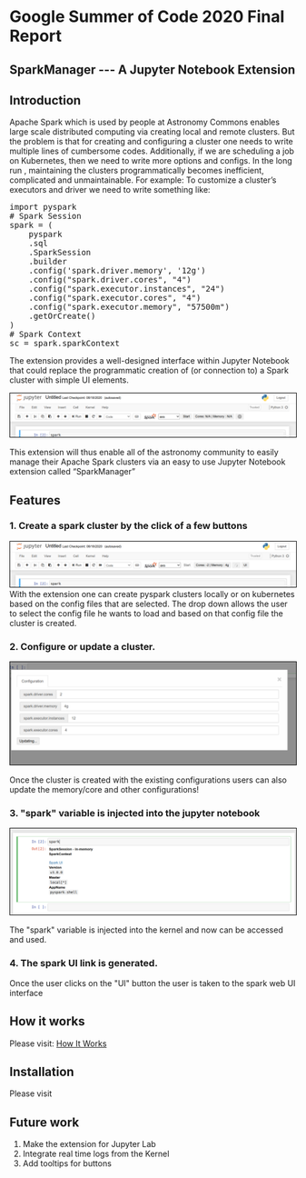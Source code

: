 # Google Summer of Code 2020 Final Report
## SparkManager --- A Jupyter Notebook Extension

## Introduction 


Apache Spark which is used by people at Astronomy Commons enables large scale distributed computing via creating local and remote clusters. 
But the problem is that for creating and configuring a cluster one needs to write multiple lines of cumbersome codes. Additionally, if we are scheduling a job on Kubernetes, then we need to write more options and configs.  In the long run , maintaining the clusters programmatically becomes inefficient, complicated  and unmaintainable. 
For example: To customize a cluster’s executors and driver we need to write something like:

<pre>
import pyspark
# Spark Session
spark = (
    pyspark
    .sql
    .SparkSession
    .builder
    .config('spark.driver.memory', '12g')
    .config("spark.driver.cores", "4")
    .config("spark.executor.instances", "24")
    .config("spark.executor.cores", "4")
    .config("spark.executor.memory", "57500m")
    .getOrCreate()
)
# Spark Context
sc = spark.sparkContext
</pre>

The extension provides a well-designed interface within Jupyter Notebook that could replace the programmatic creation of (or connection to) a Spark cluster with simple UI elements. 


<kbd>
<img src="https://github.com/astronomy-commons/sparkmanager/blob/master/docs/images/initial_state.png" style="border: 1px solid black"/>
</kbd>
<br/>

This extension will thus enable all of the astronomy community to easily manage their Apache Spark clusters via an easy to use Jupyter Notebook extension called “SparkManager”


## Features 

### 1. Create a spark cluster by the click of a few buttons


<kbd>
<img src="https://github.com/astronomy-commons/sparkmanager/blob/master/docs/images/creating_state.png" style="border: 1px solid black"/>
</kbd>
<br/>
With the extension one can create pyspark clusters locally or on kubernetes based on the config files that are selected. 
The drop down allows the user to select the config file he wants to load and based on that config file the cluster is created. 

### 2. Configure or update a cluster. 

<kbd>
<img src="https://github.com/astronomy-commons/sparkmanager/blob/master/docs/images/config_editing.png" style="border: 1px solid black"/>
</kbd>
<br/>

Once the cluster is created with the existing configurations users can also update the memory/core and other configurations! 

### 3. "spark" variable is injected into the jupyter notebook 

<kbd>
<img src="https://github.com/astronomy-commons/sparkmanager/blob/master/docs/images/spark_injected.png" style="border: 1px solid black"/>
</kbd>
<br/>

The "spark" variable is injected into the kernel and now can be accessed and used.

### 4. The spark UI link is generated.

Once the user clicks on the "UI" button the user is taken to the spark web UI interface

## How it works

Please visit: <a href="https://github.com/astronomy-commons/sparkmanager/blob/master/docs/how_it_works.md"> How It Works </a>

## Installation

Please visit

## Future work

1. Make the extension for Jupyter Lab
2. Integrate real time logs from the Kernel
3. Add tooltips for buttons
